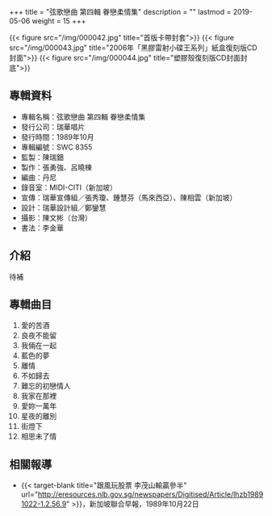 +++
title = "弦歌戀曲 第四輯 眷戀柔情集"
description = ""
lastmod = 2019-05-06
weight = 15
+++

{{< figure src="/img/000042.jpg"  title="首版卡帶封套">}}
{{< figure src="/img/000043.jpg" title="2006年「黑膠雷射小碟王系列」紙盒復刻版CD封面">}}
{{< figure src="/img/000044.jpg" title="塑膠殼復刻版CD封面封底">}}

## 專輯資料

* 專輯名稱：弦歌戀曲 第四輯 眷戀柔情集
* 發行公司：瑞華唱片
* 發行時間：1989年10月
* 專輯編號：SWC 8355
* 監製：陳瑞鈿
* 製作：張勇強、呂曉棟
* 編曲：丹尼
* 錄音室：MIDI-CITI（新加坡）
* 宣傳：瑞華宣傳組／張秀瓊、鍾慧芬（馬來西亞）、陳相雲（新加坡）
* 設計：瑞華設計組／鄭鑾慧
* 攝影：陳文彬（台灣）
* 書法：李金華

## 介紹

待補


## 專輯曲目

1. 愛的苦酒
2. 良夜不能留
3. 我倆在一起
4. 藍色的夢
5. 離情
6. 不如歸去
7. 難忘的初戀情人
8. 我家在那裡
9. 愛妳一萬年
10. 星夜的離別
11. 街燈下
12. 相思未了情

## 相關報導
* {{< target-blank title="跟風玩股票 李茂山輸贏參半" url="http://eresources.nlb.gov.sg/newspapers/Digitised/Article/lhzb19891022-1.2.56.9" >}}，新加坡聯合早報，1989年10月22日
